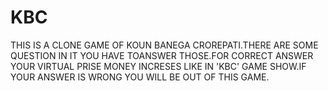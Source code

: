 # KBC
THIS IS A CLONE GAME OF KOUN BANEGA CROREPATI.THERE ARE SOME QUESTION IN IT YOU HAVE TOANSWER THOSE.FOR CORRECT ANSWER YOUR VIRTUAL PRISE MONEY INCRESES LIKE IN 'KBC' GAME SHOW.IF YOUR ANSWER IS WRONG YOU WILL BE OUT OF THIS GAME.
